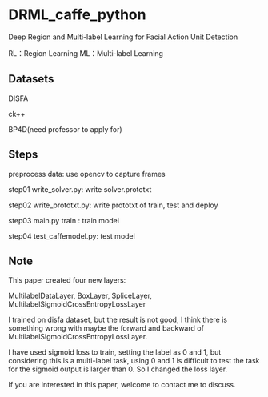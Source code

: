 # DRML_caffe_python

Deep Region and Multi-label Learning for Facial Action Unit Detection

RL：Region Learning
ML：Multi-label Learning

## Datasets
DISFA   

ck++     

BP4D(need professor to apply for)

## Steps
preprocess data: use opencv to capture frames

step01 write_solver.py: write solver.prototxt

step02 write_prototxt.py: write prototxt of train, test and deploy

step03 main.py train : train model

step04 test_caffemodel.py: test model

## Note
This paper created four new layers:

MultilabelDataLayer,   BoxLayer,   SpliceLayer,   MultilabelSigmoidCrossEntropyLossLayer

I trained on disfa dataset, but the result is not good, I think there is something wrong with maybe the forward and backward of MultilabelSigmoidCrossEntropyLossLayer.

I have used sigmoid loss to train, setting the label as 0 and 1, but considering this is a multi-label task, using 0 and 1 is difficult to test the task for the sigmoid output is larger than 0. So I changed the loss layer. 

If you are interested in this paper, welcome to contact me to discuss.

